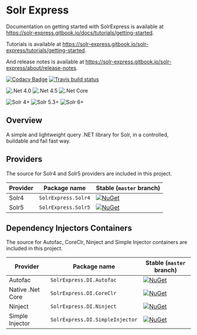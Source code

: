# Solr Express

Documentation on getting started with SolrExpress is available at <https://solr-express.gitbook.io/docs/tutorials/getting-started>.

Tutorials is available at <https://solr-express.gitbook.io/solr-express/tutorials/getting-started>.

And release notes is available at <https://solr-express.gitbook.io/solr-express/about/release-notes>.

[![Codacy Badge](https://api.codacy.com/project/badge/Grade/b7831786d85b4d78ab4e81ae976de0f4)](https://app.codacy.com/app/diego-l-brum/solr-express?utm_source=github.com&utm_medium=referral&utm_content=solr-express/solr-express&utm_campaign=Badge_Grade_Settings)
[![Travis build status](https://img.shields.io/travis/solr-express/solr-express.svg?label=travis-ci&branch=dev&style=flat-square)](https://travis-ci.org/solr-express/solr-express.svg/branches)

![.Net 4.0](https://img.shields.io/badge/.Net_4.0-Full_Compatibility-green.svg?style=flat-square)
![.Net 4.5](https://img.shields.io/badge/.Net_4.5-Full_Compatibility-green.svg?style=flat-square)
![.Net Core](https://img.shields.io/badge/.Net_Core-Full_Compatibility-green.svg?style=flat-square)

![Solr 4+](https://img.shields.io/badge/Solr_4.+-Full_Compatibility-green.svg?style=flat-square)
![Solr 5.3+](https://img.shields.io/badge/Solr_5.3+-Full_Compatibility-green.svg?style=flat-square)
![Solr 6+](https://img.shields.io/badge/Solr_6.+-Features_created_in_Solr_5.3_works_well-orange.svg?style=flat-square)

## Overview

A simple and lightweight query .NET library for Solr, in a controlled, buildable and fail fast way.

## Providers

The source for Solr4 and Solr5 providers are included in this project.

| Provider | Package name        | Stable (`master` branch)                                                                                                                          |
| -------- | ------------------- | ------------------------------------------------------------------------------------------------------------------------------------------------- |
| Solr4    | `SolrExpress.Solr4` | [![NuGet](https://img.shields.io/nuget/v/SolrExpress.Solr4.svg?style=flat-square&label=nuget)](https://www.nuget.org/packages/SolrExpress.Solr4/) |
| Solr5    | `SolrExpress.Solr5` | [![NuGet](https://img.shields.io/nuget/v/SolrExpress.Solr5.svg?style=flat-square&label=nuget)](https://www.nuget.org/packages/SolrExpress.Solr5/) |

## Dependency Injectors Containers

The source for Autofac, CoreClr, Ninject and Simple Injector containers are included in this project.

| Provider         | Package name                    | Stable (`master` branch)                                                                                                                                                  |
| ---------------- | ------------------------------- | ------------------------------------------------------------------------------------------------------------------------------------------------------------------------- |
| Autofac          | `SolrExpress.DI.Autofac`        | [![NuGet](https://img.shields.io/nuget/v/SolrExpress.DI.Autofac.svg?style=flat-square&label=nuget)](https://www.nuget.org/packages/SolrExpress.DI.Autofac/)               |
| Native .Net Core | `SolrExpress.DI.CoreClr`        | [![NuGet](https://img.shields.io/nuget/v/SolrExpress.DI.CoreClr.svg?style=flat-square&label=nuget)](https://www.nuget.org/packages/SolrExpress.DI.CoreClr/)               |
| Ninject          | `SolrExpress.DI.Ninject`        | [![NuGet](https://img.shields.io/nuget/v/SolrExpress.DI.Ninject.svg?style=flat-square&label=nuget)](https://www.nuget.org/packages/SolrExpress.DI.Ninject/)               |
| Simple Injector  | `SolrExpress.DI.SimpleInjector` | [![NuGet](https://img.shields.io/nuget/v/SolrExpress.DI.SimpleInjector.svg?style=flat-square&label=nuget)](https://www.nuget.org/packages/SolrExpress.DI.SimpleInjector/) |
